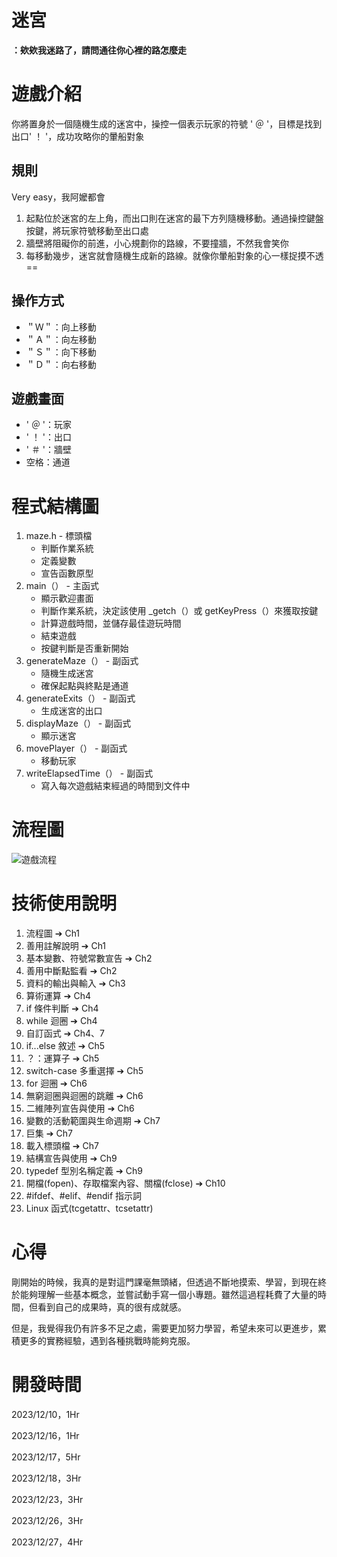 # **迷宮**
**：欸欸我迷路了，請問通往你心裡的路怎麼走**

# **遊戲介紹**

你將置身於一個隨機生成的迷宮中，操控一個表示玩家的符號 ' ＠ '，目標是找到出口' ！ '，成功攻略你的暈船對象

## **規則**

Very easy，我阿嬤都會
1. 起點位於迷宮的左上角，而出口則在迷宮的最下方列隨機移動。通過操控鍵盤按鍵，將玩家符號移動至出口處
2. 牆壁將阻礙你的前進，小心規劃你的路線，不要撞牆，不然我會笑你  
3. 每移動幾步，迷宮就會隨機生成新的路線。就像你暈船對象的心一樣捉摸不透 ==

## **操作方式**
- ＂Ｗ＂：向上移動
- ＂Ａ＂：向左移動
- ＂Ｓ＂：向下移動
- ＂Ｄ＂：向右移動

## **遊戲畫面**
- ' ＠ '：玩家
- ' ！ '：出口
- ' ＃ '：牆壁
- 空格：通道

# **程式結構圖**
1. maze.h - 標頭檔
   - 判斷作業系統
   - 定義變數
   - 宣告函數原型
2. main（） - 主函式
   - 顯示歡迎畫面  
   - 判斷作業系統，決定該使用 _getch（）或 getKeyPress（）來獲取按鍵
   - 計算遊戲時間，並儲存最佳遊玩時間
   - 結束遊戲
   - 按鍵判斷是否重新開始
3. generateMaze（） - 副函式
   - 隨機生成迷宮
   - 確保起點與終點是通道
4. generateExits（） - 副函式
   - 生成迷宮的出口
5. displayMaze（） - 副函式
   - 顯示迷宮
6. movePlayer（） - 副函式
   - 移動玩家
7. writeElapsedTime（） - 副函式
   - 寫入每次遊戲結束經過的時間到文件中
# **流程圖**
![遊戲流程](https://github.com/1pccx/EYYYYY/blob/main/%E9%81%8A%E6%88%B2%E6%B5%81%E7%A8%8B.png)
# **技術使用說明**
1. 流程圖 ➔ Ch1
2. 善用註解說明 ➔ Ch1
3. 基本變數、符號常數宣告 ➔ Ch2
4. 善用中斷點監看 ➔ Ch2
5. 資料的輸出與輸入 ➔ Ch3
6. 算術運算 ➔ Ch4
7. if 條件判斷 ➔ Ch4
8. while 迴圈 ➔ Ch4
9. 自訂函式 ➔ Ch4、7
10. if...else 敘述 ➔ Ch5
11. ？：運算子 ➔ Ch5
12. switch-case 多重選擇 ➔ Ch5
13. for 迴圈 ➔ Ch6
14. 無窮迴圈與迴圈的跳離 ➔ Ch6
15. 二維陣列宣告與使用 ➔ Ch6
16. 變數的活動範圍與生命週期 ➔ Ch7
17. 巨集 ➔ Ch7
18. 載入標頭檔 ➔ Ch7
19. 結構宣告與使用 ➔ Ch9
20. typedef 型別名稱定義 ➔ Ch9
21. 開檔(fopen)、存取檔案內容、關檔(fclose) ➔ Ch10
22. #ifdef、#elif、#endif 指示詞
23. Linux 函式(tcgetattr、tcsetattr)
# **心得**
剛開始的時候，我真的是對這門課毫無頭緒，但透過不斷地摸索、學習，到現在終於能夠理解一些基本概念，並嘗試動手寫一個小專題。雖然這過程耗費了大量的時間，但看到自己的成果時，真的很有成就感。

但是，我覺得我仍有許多不足之處，需要更加努力學習，希望未來可以更進步，累積更多的實務經驗，遇到各種挑戰時能夠克服。
# **開發時間**
 2023/12/10，1Hr
 
 2023/12/16，1Hr
 
 2023/12/17，5Hr
 
 2023/12/18，3Hr

 2023/12/23，3Hr

 2023/12/26，3Hr

 2023/12/27，4Hr
